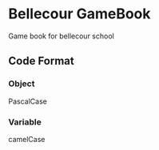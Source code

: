 # Bellecour GameBook

Game book for bellecour school

## Code Format

### Object

PascalCase

### Variable

camelCase
